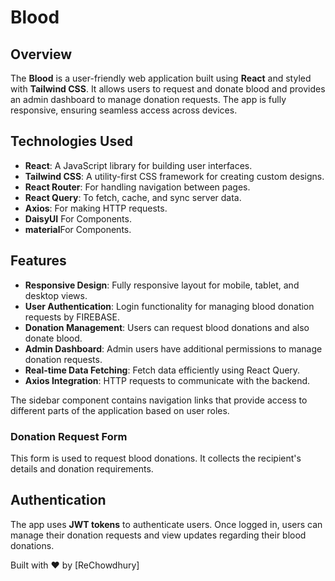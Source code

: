 # Blood

## Overview

The **Blood** is a user-friendly web application built using **React** and styled with **Tailwind CSS**. It allows users to request and donate blood and provides an admin dashboard to manage donation requests. The app is fully responsive, ensuring seamless access across devices.

## Technologies Used

- **React**: A JavaScript library for building user interfaces.
- **Tailwind CSS**: A utility-first CSS framework for creating custom designs.
- **React Router**: For handling navigation between pages.
- **React Query**: To fetch, cache, and sync server data.
- **Axios**: For making HTTP requests.
- **DaisyUI** For Components.
- **material**For Components.

## Features

- **Responsive Design**: Fully responsive layout for mobile, tablet, and desktop views.
- **User Authentication**: Login functionality for managing blood donation requests by FIREBASE.
- **Donation Management**: Users can request blood donations and also donate blood.
- **Admin Dashboard**: Admin users have additional permissions to manage donation requests.
- **Real-time Data Fetching**: Fetch data efficiently using React Query.
- **Axios Integration**: HTTP requests to communicate with the backend.

The sidebar component contains navigation links that provide access to different parts of the application based on user roles.

### Donation Request Form

This form is used to request blood donations. It collects the recipient's details and donation requirements.

## Authentication

The app uses **JWT tokens** to authenticate users. Once logged in, users can manage their donation requests and view updates regarding their blood donations.

Built with ❤️ by [ReChowdhury]
